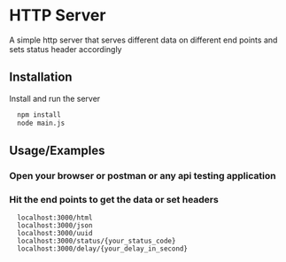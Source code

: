
# HTTP Server

A simple http server that serves different data on different end points and sets status header accordingly


## Installation

Install and run the server

```bash
  npm install 
  node main.js
```
    
## Usage/Examples
### Open your browser or postman or any api testing application
### Hit the end points to get the data or set headers
```
  localhost:3000/html
  localhost:3000/json
  localhost:3000/uuid
  localhost:3000/status/{your_status_code}
  localhost:3000/delay/{your_delay_in_second}
```

